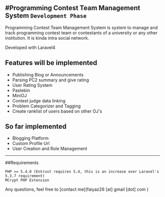 #Programming Contest Team Management System
`Development Phase` 
-----
Programming Contest Team Management System is system to manage and track programming contest team or contestants of 
a university or any other institution. It is kinda intra social network.

Developed with Laravel4

## Features will be implemented

* Publishing Blog or Announcements
* Parsing PC2 summary and give rating
* User Rating System
* Pastebin
* MiniOJ
* Contest judge data linking
* Problem Categorizer and Tagging
* Create ranklist of users based on other OJ's

## So far implemented

* Blogging Platform
* Custom Profile Url
* User Creation and Role Management

-----

##Requirements

	PHP >= 5.4.0 (Entrust requires 5.4, this is an increase over Laravel's 5.3.7 requirement)
	MCrypt PHP Extension

Any questions, feel free to [contact me](faiyaz26 [at] gmail [dot] com )
